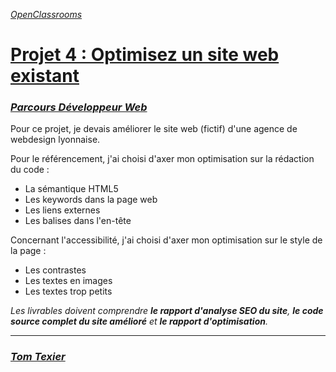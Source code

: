 [*OpenClassrooms*](https://openclassrooms.com)

# [Projet 4 : Optimisez un site web existant](https://openclassrooms.com/fr/paths/185-developpeur-web#path-tabs)

### [*Parcours Développeur Web*](https://openclassrooms.com/fr/paths/185-developpeur-web)

Pour ce projet, je devais améliorer le site web (fictif) d'une agence de webdesign lyonnaise.

Pour le référencement, j'ai choisi d'axer mon optimisation sur la rédaction du code : 

- La sémantique HTML5
- Les keywords dans la page web
- Les liens externes
- Les balises dans l'en-tête

Concernant l'accessibilité, j'ai choisi d'axer mon optimisation sur le style de la page : 

- Les contrastes
- Les textes en images
- Les textes trop petits

*Les livrables doivent comprendre **le rapport d'analyse SEO du site**, **le code source complet du site amélioré** et **le rapport d'optimisation**.*

-----

### [*Tom Texier*](https://github.com/tom-texier)